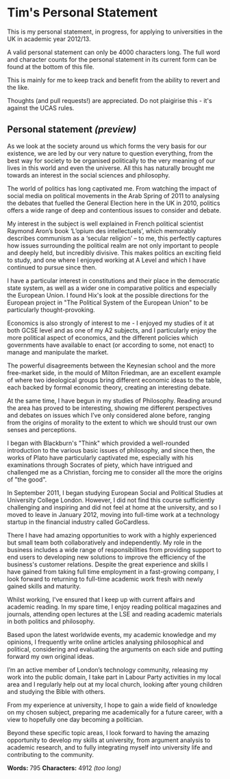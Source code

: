 # Tim's Personal Statement

This is my personal statement, in progress, for applying to universities in the UK in academic year 2012/13.

A valid personal statement can only be 4000 characters long. The full word and character counts for the personal statement in its current form can be found at the bottom of this file.

This is mainly for me to keep track and benefit from the ability to revert and the like.

Thoughts (and pull requests!) are appreciated. Do not plaigirise this - it's against the UCAS rules.

## Personal statement *(preview)*

As we look at the society around us which forms the very basis for our existence, we are led by our very nature to question everything, from the best way for society to be organised politically to the very meaning of our lives in this world and even the universe. All this has naturally brought me towards an interest in the social sciences and philosophy.

The world of politics has long captivated me. From watching the impact of social media on political movements in the Arab Spring of 2011 to analysing the debates that fuelled the General Election here in the UK in 2010, politics offers a wide range of deep and contentious issues to consider and debate. 

My interest in the subject is well explained in French political scientist Raymond Aron’s book ‘L’opium des intellectuels’, which memorably describes communism as a ‘secular religion’ – to me, this perfectly captures how issues surrounding the political realm are not only important to people and deeply held, but incredibly divisive. This makes politics an exciting field to study, and one where I enjoyed working at A Level and which I have continued to pursue since then. 

I have a particular interest in constitutions and their place in the democratic state system, as well as a wider one in comparative politics and especially the European Union. I found Hix's look at the possible directions for the European project in "The Political System of the European Union" to be particularly thought-provoking.

Economics is also strongly of interest to me - I enjoyed my studies of it at both GCSE level and as one of my A2 subjects, and I particularly enjoy the more political aspect of economics, and the different policies which governments have available to enact (or according to some, not enact) to manage and manipulate the market. 

The powerful disagreements between the Keynesian school and the more free-market side, in the mould of Milton Friedman, are an excellent example of where two ideological groups bring different economic ideas to the table, each backed by formal economic theory, creating an interesting debate.

At the same time, I have begun in my studies of Philosophy. Reading around the area has proved to be interesting, showing me different perspectives and debates on issues which I’ve only considered alone before, ranging from the origins of morality to the extent to which we should trust our own senses and perceptions. 

I began with Blackburn's "Think" which provided a well-rounded introduction to the various basic issues of philosophy, and since then, the works of Plato have particularly captivated me, especially with his examinations through Socrates of piety, which have intrigued and challenged me as a Christian, forcing me to consider all the more the origins of "the good".

In September 2011, I began studying European Social and Political Studies at University College London. However, I did not find this course sufficiently challenging and inspiring and did not feel at home at the university, and so I moved to leave in January 2012, moving into full-time work at a technology startup in the financial industry called GoCardless. 

There I have had amazing opportunities to work with a highly experienced but small team both collaboratively and independently. My role in the business includes a wide range of responsibilities from providing support to end users to developing new solutions to improve the efficiency of the business's customer relations. Despite the great experience and skills I have gained from taking full time employment in a fast-growing company, I look forward to returning to full-time academic work fresh with newly gained skills and maturity.

Whilst working, I've ensured that I keep up with current affairs and academic reading. In my spare time, I enjoy reading political magazines and journals, attending open lectures at the LSE and reading academic materials in both politics and philosophy. 

Based upon the latest worldwide events, my academic knowledge and my opinions, I frequently write online articles analysing philosophical and political, considering and evaluating the arguments on each side and putting forward my own original ideas. 

I’m an active member of London’s technology community, releasing my work into the public domain, I take part in Labour Party activities in my local area and I regularly help out at my local church, looking after young children and studying the Bible with others.

From my experience at university, I hope to gain a wide field of knowledge on my chosen subject, preparing me academically for a future career, with a view to hopefully one day becoming a politician. 

Beyond these specific topic areas, I look forward to having the amazing opportunity to develop my skills at university, from argument analysis to academic research, and to fully integrating myself into university life and contributing to the community.


__Words:__ 795
__Characters:__ 4912 *(too long)*